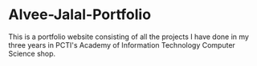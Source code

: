 # Alvee-Jalal-Portfolio
This is a portfolio website consisting of all the projects I have done in my three years in PCTI's Academy of Information Technology Computer Science shop.
